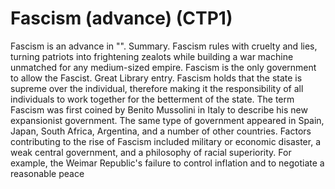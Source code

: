 # Fascism (advance) (CTP1)

Fascism is an advance in "".
Summary.
Fascism rules with cruelty and lies, turning patriots into frightening zealots while building a war machine unmatched for any medium-sized empire. Fascism is the only government to allow the Fascist.
Great Library entry.
Fascism holds that the state is supreme over the individual, therefore making it the responsibility of all individuals to work together for the betterment of the state. The term Fascism was first coined by Benito Mussolini in Italy to describe his new expansionist government. The same type of government appeared in Spain, Japan, South Africa, Argentina, and a number of other countries. Factors contributing to the rise of Fascism included military or economic disaster, a weak central government, and a philosophy of racial superiority. For example, the Weimar Republic's failure to control inflation and to negotiate a reasonable peace